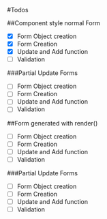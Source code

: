 #Todos

##Component style normal Form
  - [x] Form Object creation
  - [x] Form Creation 
  - [x] Update and Add function 
  - [ ] Validation

###Partial Update Forms
  - [ ] Form Object creation 
  - [ ] Form Creation 
  - [ ] Update and Add function 
  - [ ] Validation

##Form generated with render()

  - [ ] Form Object creation
  - [ ] Form Creation 
  - [ ] Update and Add function 
  - [ ] Validation

###Partial Update Forms
  - [ ] Form Object creation 
  - [ ] Form Creation 
  - [ ] Update and Add function 
  - [ ] Validation
